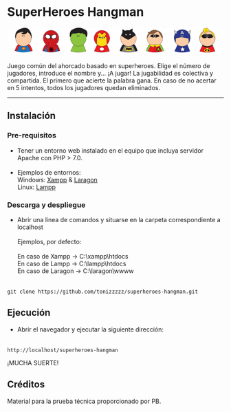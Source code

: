 # SuperHeroes Hangman

<div align="center">
        <img
            alt="SuperHeroes Hangman"
            src="https://github.com/tonizzzzz/superheroes-hangman/blob/main/src/img/header.png?raw=true"
            />
</div>
<br />
Juego común del ahorcado basado en superheroes. 
Elige el número de jugadores, introduce el nombre y... ¡A jugar!
La jugabilidad es colectiva y compartida.
El primero que acierte la palabra gana.
En caso de no acertar en 5 intentos, todos los jugadores quedan eliminados.

---

## Instalación

### Pre-requisitos

- Tener un entorno web instalado en el equipo que incluya servidor Apache con PHP > 7.0.<br><br>
- Ejemplos de entornos:<br>
Windows: [Xampp](https://www.apachefriends.org/es/index.html) & [Laragon](https://laragon.org)<br>
Linux: [Lampp](https://www.apachefriends.org/es/download.html)<br>


### Descarga y despliegue

- Abrir una linea de comandos y situarse en la carpeta correspondiente a localhost<br><br>
Ejemplos, por defecto:<br><br>
En caso de Xampp -> C:\xampp\htdocs<br>
En caso de Lampp -> C:\lampp\htdocs<br>
En caso de Laragon -> C:\laragon\wwww<br><br>
```
git clone https://github.com/tonizzzzz/superheroes-hangman.git
```

## Ejecución

- Abrir el navegador y ejecutar la siguiente dirección:<br><br>
```
http://localhost/superheroes-hangman
```

¡MUCHA SUERTE!

## Créditos

Material para la prueba técnica proporcionado por PB.
